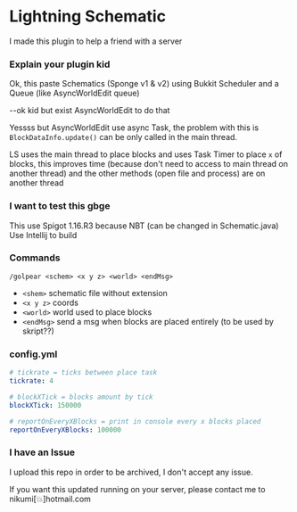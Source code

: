 # Lightning Schematic

I made this plugin to help a friend with a server

### Explain your plugin kid

Ok, this paste Schematics (Sponge v1 & v2) using Bukkit Scheduler and a Queue (like AsyncWorldEdit queue)

--ok kid but exist AsyncWorldEdit to do that

Yessss but AsyncWorldEdit use async Task, the problem with this is `BlockDataInfo.update()`  can be only called in the main thread. 

LS uses the main thread to place blocks and uses Task Timer to place `x` of blocks, this improves time (because don't need to access to main thread on another thread) and the other methods (open file and process) are on another thread

### I want to test this gbge

This use Spigot 1.16.R3 because NBT (can be changed in Schematic.java)
Use Intellij to build

### Commands

`/golpear <schem> <x y z> <world> <endMsg>`

- `<shem>` schematic file without extension
- `<x y z>` coords
- `<world>` world used to place blocks
- `<endMsg>` send a msg when blocks are placed entirely (to be used by skript??)

### config.yml

```yaml
# tickrate = ticks between place task
tickrate: 4

# blockXTick = blocks amount by tick
blockXTick: 150000

# reportOnEveryXBlocks = print in console every x blocks placed
reportOnEveryXBlocks: 100000
```

### I have an Issue

I upload this repo in order to be archived, I don't accept any issue.

If you want this updated running on your server, please contact me to nikumi[💥]hotmail.com